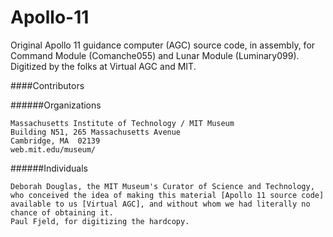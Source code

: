 Apollo-11
=========

Original Apollo 11 guidance computer (AGC) source code, in assembly, for Command Module (Comanche055) and Lunar Module (Luminary099). Digitized by the folks at Virtual AGC and MIT.

####Contributors

######Organizations

    Massachusetts Institute of Technology / MIT Museum
    Building N51, 265 Massachusetts Avenue
    Cambridge, MA  02139
    web.mit.edu/museum/
	

######Individuals

    Deborah Douglas, the MIT Museum's Curator of Science and Technology, who conceived the idea of making this material [Apollo 11 source code] available to us [Virtual AGC], and without whom we had literally no chance of obtaining it.
    Paul Fjeld, for digitizing the hardcopy.
